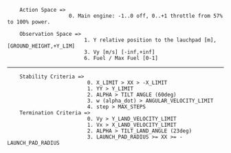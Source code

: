 
        Action Space =>
                        0. Main engine: -1..0 off, 0..+1 throttle from 57% to 100% power.

        Observation Space =>
                             1. Y relative position to the lauchpad [m], [GROUND_HEIGHT,+Y_LIM]
                             3. Vy [m/s] [-inf,+inf]
                             6. Fuel / Max Fuel [0-1]

-----------------------------------------------------------------------------------------------------------------------

        Stability Criteria =>
                              0. X_LIMIT > XX > -X_LIMIT
                              1. YY > Y_LIMIT
                              2. ALPHA > TILT ANGLE (60deg)
                              3. w (alpha_dot) > ANGULAR_VELOCITY_LIMIT
                              4. step > MAX_STEPS
        Termination Criteria =>
                              0. Vy > Y_LAND_VELOCITY_LIMIT
                              1. Vx > X_LAND_VELOCITY_LIMIT
                              2. ALPHA > TILT_LAND_ANGLE (23deg)
                              3. LAUNCH_PAD_RADIUS >= XX >= -LAUNCH_PAD_RADIUS